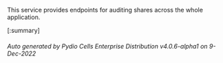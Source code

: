 






This service provides endpoints for auditing shares across the whole application.

[:summary]

###### Auto generated by Pydio Cells Enterprise Distribution v4.0.6-alpha1 on 9-Dec-2022
